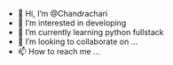 - 👋 Hi, I’m @Chandrachari
- 👀 I’m interested in developing 
- 🌱 I’m currently learning python fullstack 
- 💞️ I’m looking to collaborate on ...
- 📫 How to reach me ...

<!---
Chandrachari/Chandrachari is a ✨ special ✨ repository because its `README.md` (this file) appears on your GitHub profile.
You can click the Preview link to take a look at your changes.
--->
